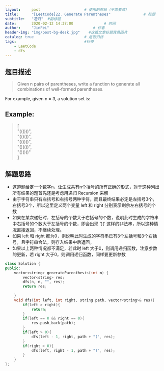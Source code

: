 ```yaml
---
layout:     post                    # 使用的布局（不需要改） 
title:      "[LeetCode]22. Generate Parentheses"               # 标题  
subtitle:   "递归"  #副标题 
date:       2020-02-12 14:37:00              # 时间 
author:     "JinFei"                    # 作者 
header-img: "img/post-bg-desk.jpg"    #这篇文章标题背景图片 
catalog: true                       # 是否归档 
tags:                               #标签     
    - LeetCode 
    - dfs
---
```


## 题目描述
> Given n pairs of parentheses, write a function to generate all combinations of well-formed parentheses.

For example, given n = 3, a solution set is: <br>

## Example:
> [ <br>
  "((()))", <br>
  "(()())", <br> 
  "(())()", <br>
  "()(())", <br>
  "()()()" <br>
]

## 解题思路
- 这道题给定一个数字n，让生成共有n个括号的所有正确的形式，对于这种列出所有结果的题首先还是考虑用递归 Recursion 来解
- 由于字符串只有左括号和右括号两种字符，而且最终结果必定是左括号3个，右括号3个，所以这里定义两个变量 left 和 right 分别表示剩余左右括号的个数
- 如果在某次递归时，左括号的个数大于右括号的个数，说明此时生成的字符串中右括号的个数大于左括号的个数，即会出现 ')(' 这样的非法串，所以这种情况直接返回，不继续处理。
- 如果 left 和 right 都为0，则说明此时生成的字符串已有3个左括号和3个右括号，且字符串合法，则存入结果中后返回。
- 如果以上两种情况都不满足，若此时 left 大于0，则调用递归函数，注意参数的更新，若 right 大于0，则调用递归函数，同样要更新参数

```C++
class Solution {
public:
    vector<string> generateParenthesis(int n) {
        vector<string> res;
        dfs(n, n, "", res);
        return res;
        
    }
    void dfs(int left, int right, string path, vector<string>& res){
        if(left > right){
            return;
        }
        if(left == 0 && right == 0){
            res.push_back(path);
        }
        if(left > 0){
            dfs(left - 1, right, path + "(", res);
        }
        if(right > 0){
            dfs(left, right - 1, path + ")", res);
        }
    }
};
```
